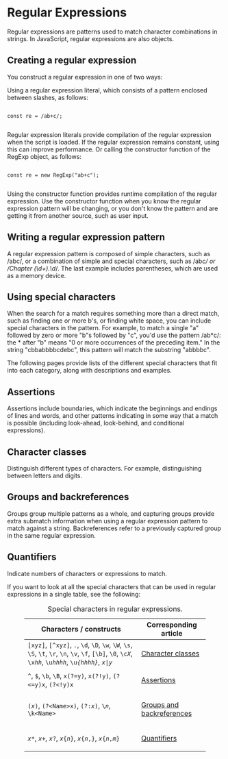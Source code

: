 # Regular Expressions

Regular expressions are patterns used to match character combinations in strings. In JavaScript, regular expressions are also objects.

## Creating a regular expression

You construct a regular expression in one of two ways:

Using a regular expression literal, which consists of a pattern enclosed between slashes, as follows:

```JS

const re = /ab+c/;


```

Regular expression literals provide compilation of the regular expression when the script is loaded. If the regular expression remains constant, using this can improve performance.
Or calling the constructor function of the RegExp object, as follows:

```JS

const re = new RegExp("ab+c");


```

Using the constructor function provides runtime compilation of the regular expression. Use the constructor function when you know the regular expression pattern will be changing, or you don't know the pattern and are getting it from another source, such as user input.

## Writing a regular expression pattern

A regular expression pattern is composed of simple characters, such as /abc/, or a combination of simple and special characters, such as /ab*c/ or /Chapter (\d+)\.\d*/. The last example includes parentheses, which are used as a memory device.

## Using special characters

When the search for a match requires something more than a direct match, such as finding one or more b's, or finding white space, you can include special characters in the pattern. For example, to match a single "a" followed by zero or more "b"s followed by "c", you'd use the pattern /ab*c/: the * after "b" means "0 or more occurrences of the preceding item." In the string "cbbabbbbcdebc", this pattern will match the substring "abbbbc".

The following pages provide lists of the different special characters that fit into each category, along with descriptions and examples.

## Assertions

Assertions include boundaries, which indicate the beginnings and endings of lines and words, and other patterns indicating in some way that a match is possible (including look-ahead, look-behind, and conditional expressions).

## Character classes

Distinguish different types of characters. For example, distinguishing between letters and digits.

## Groups and backreferences

Groups group multiple patterns as a whole, and capturing groups provide extra submatch information when using a regular expression pattern to match against a string. Backreferences refer to a previously captured group in the same regular expression.

## Quantifiers

Indicate numbers of characters or expressions to match.

If you want to look at all the special characters that can be used in regular expressions in a single table, see the following:

<figure class="table-container">
<table class="standard-table">
 <caption>Special characters in regular expressions.</caption>
  <thead>
    <tr>
      <th scope="col">Characters / constructs</th>
      <th scope="col">Corresponding article</th>
    </tr>
  </thead>
  <tbody>
    <tr>
      <td>
        <code>[xyz]</code>, <code>[^xyz]</code>, <code>.</code>,
        <code>\d</code>, <code>\D</code>, <code>\w</code>, <code>\W</code>,
        <code>\s</code>, <code>\S</code>, <code>\t</code>, <code>\r</code>,
        <code>\n</code>, <code>\v</code>, <code>\f</code>, <code>[\b]</code>,
        <code>\0</code>, <code>\c<em>X</em></code>, <code>\x<em>hh</em></code>,
        <code>\u<em>hhhh</em></code>, <code>\u<em>{hhhh}</em></code>,
        <code><em>x</em>|<em>y</em></code>
      </td>
      <td>
        <p><a href="/en-US/docs/Web/JavaScript/Guide/Regular_expressions/Character_classes">Character classes</a></p>
      </td>
    </tr>
    <tr>
      <td>
        <code>^</code>, <code>$</code>, <code>\b</code>, <code>\B</code>,
        <code>x(?=y)</code>, <code>x(?!y)</code>, <code>(?&lt;=y)x</code>,
        <code>(?&lt;!y)x</code>
      </td>
      <td>
        <p><a href="/en-US/docs/Web/JavaScript/Guide/Regular_expressions/Assertions">Assertions</a></p>
      </td>
    </tr>
    <tr>
      <td>
        <code>(<em>x</em>)</code>, <code>(?&lt;Name&gt;x)</code>, <code>(?:<em>x</em>)</code>,
        <code>\<em>n</em></code>, <code>\k&lt;Name&gt;</code>
      </td>
      <td>
        <p><a href="/en-US/docs/Web/JavaScript/Guide/Regular_expressions/Groups_and_backreferences">Groups and backreferences</a></p>
      </td>
    </tr>
    <tr>
      <td>
        <code><em>x</em>*</code>, <code><em>x</em>+</code>, <code><em>x</em>?</code>,
        <code><em>x</em>{<em>n</em>}</code>, <code><em>x</em>{<em>n</em>,}</code>,
        <code><em>x</em>{<em>n</em>,<em>m</em>}</code>
      </td>
      <td>
        <p><a href="/en-US/docs/Web/JavaScript/Guide/Regular_expressions/Quantifiers">Quantifiers</a></p>
      </td>
    </tr>
  </tbody>
</table></figure>


